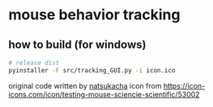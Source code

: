 # mouse behavior tracking

## how to build (for windows)

```bash
# release dist
pyinstaller -F src/tracking_GUI.py -i icon.ico
```

original code written by [natsukacha](https://github.com/natsukacha)
icon from <https://icon-icons.com/icon/testing-mouse-sciencie-scientific/53002>
